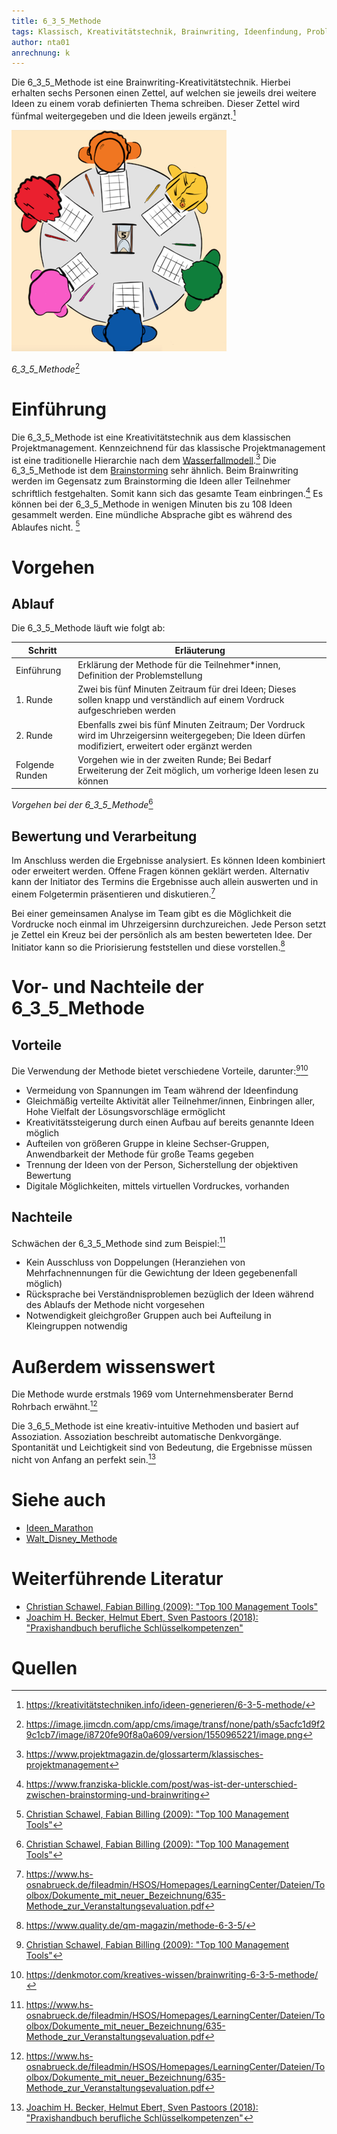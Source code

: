 ```yaml
---
title: 6_3_5_Methode
tags: Klassisch, Kreativitätstechnik, Brainwriting, Ideenfindung, Problemlösung
author: nta01
anrechnung: k 
---
```


Die 6_3_5_Methode ist eine Brainwriting-Kreativitätstechnik. Hierbei erhalten sechs Personen einen Zettel, auf welchen sie jeweils drei weitere Ideen zu einem vorab definierten Thema schreiben. Dieser Zettel wird fünfmal weitergegeben und die Ideen jeweils ergänzt.[^1]

![Abbildung](6_3_5_Methode/Bild1.png)

*6_3_5_Methode*[^3]

# Einführung

Die 6_3_5_Methode ist eine Kreativitätstechnik aus dem klassischen Projektmanagement. Kennzeichnend für das klassische Projektmanagement ist eine traditionelle Hierarchie nach dem [Wasserfallmodell](https://www.ionos.de/digitalguide/websites/web-entwicklung/wasserfallmodell/).[^9]
Die 6_3_5_Methode ist dem [Brainstorming](https://en.wiktionary.org/wiki/brainstorming) sehr ähnlich. Beim Brainwriting werden im Gegensatz zum Brainstorming die Ideen aller Teilnehmer schriftlich festgehalten. Somit kann sich das gesamte Team einbringen.[^8] Es können bei der 6_3_5_Methode in wenigen Minuten bis zu 108 Ideen gesammelt werden. Eine mündliche Absprache gibt es während des Ablaufes nicht. [^2]

# Vorgehen

## Ablauf

Die 6_3_5_Methode läuft wie folgt ab:

| Schritt   | Erläuterung | 
| ------------- | ------------- |
| Einführung  | Erklärung der Methode für die Teilnehmer*innen, Definition der Problemstellung  |
| 1. Runde  | Zwei bis fünf Minuten Zeitraum für drei Ideen; Dieses sollen knapp und verständlich auf einem Vordruck aufgeschrieben werden  |
| 2. Runde  | Ebenfalls zwei bis fünf Minuten Zeitraum; Der Vordruck wird im Uhrzeigersinn weitergegeben; Die Ideen dürfen modifiziert, erweitert oder ergänzt werden|
| Folgende Runden| Vorgehen wie in der zweiten Runde; Bei Bedarf Erweiterung der Zeit möglich, um vorherige Ideen lesen zu können |

*Vorgehen bei der 6_3_5_Methode*[^2]

## Bewertung und Verarbeitung

Im Anschluss werden die Ergebnisse analysiert. Es können Ideen kombiniert oder erweitert werden. Offene Fragen können geklärt werden. 
Alternativ kann der Initiator des Termins die Ergebnisse auch allein auswerten und in einem Folgetermin präsentieren und diskutieren.[^6]

Bei einer gemeinsamen Analyse im Team gibt es die Möglichkeit die Vordrucke noch einmal im Uhrzeigersinn durchzureichen. Jede Person setzt je Zettel ein Kreuz bei der persönlich als am besten bewerteten Idee. Der Initiator kann so die Priorisierung feststellen und diese vorstellen.[^7]

# Vor- und Nachteile der 6_3_5_Methode

## Vorteile

Die Verwendung der Methode bietet verschiedene Vorteile, darunter:[^2][^4]

* Vermeidung von Spannungen im Team während der Ideenfindung
* Gleichmäßig verteilte Aktivität aller Teilnehmer/innen, Einbringen aller, Hohe Vielfalt der Lösungsvorschläge ermöglicht
* Kreativitätssteigerung durch einen Aufbau auf bereits genannte Ideen möglich
* Aufteilen von größeren Gruppe in kleine Sechser-Gruppen, Anwendbarkeit der Methode für große Teams gegeben
* Trennung der Ideen von der Person, Sicherstellung der objektiven Bewertung
* Digitale Möglichkeiten, mittels virtuellen Vordruckes, vorhanden

## Nachteile

Schwächen der 6_3_5_Methode sind zum Beispiel:[^6]

* Kein Ausschluss von Doppelungen (Heranziehen von Mehrfachnennungen für die Gewichtung der Ideen gegebenenfall möglich)
* Rücksprache bei Verständnisproblemen bezüglich der Ideen während des Ablaufs der Methode nicht vorgesehen
* Notwendigkeit gleichgroßer Gruppen auch bei Aufteilung in Kleingruppen notwendig

# Außerdem wissenswert

Die Methode wurde erstmals 1969 vom Unternehmensberater Bernd Rohrbach erwähnt.[^6]

Die 3_6_5_Methode ist eine kreativ-intuitive Methoden und basiert auf Assoziation. Assoziation beschreibt automatische Denkvorgänge.
Spontanität und Leichtigkeit sind von Bedeutung, die Ergebnisse müssen nicht von Anfang an perfekt sein.[^5]

# Siehe auch

* [Ideen_Marathon](Ideen_Marathon.md)
* [Walt_Disney_Methode](Walt_Disney_Methode.md)

# Weiterführende Literatur

* [Christian Schawel, Fabian Billing (2009): "Top 100 Management Tools"](https://link.springer.com/content/pdf/10.1007%2F978-3-8349-8185-1.pdf)
* [Joachim H. Becker, Helmut Ebert, Sven Pastoors (2018): "Praxishandbuch berufliche Schlüsselkompetenzen"](https://link.springer.com/content/pdf/10.1007%2F978-3-662-54925-4_11.pdf)

# Quellen

[^1]: https://kreativitätstechniken.info/ideen-generieren/6-3-5-methode/
[^2]: [Christian Schawel, Fabian Billing (2009): "Top 100 Management Tools"](https://link.springer.com/content/pdf/10.1007%2F978-3-8349-8185-1.pdf)
[^3]: https://image.jimcdn.com/app/cms/image/transf/none/path/s5acfc1d9f29c1cb7/image/i8720fe90f8a0a609/version/1550965221/image.png
[^4]: https://denkmotor.com/kreatives-wissen/brainwriting-6-3-5-methode/
[^5]: [Joachim H. Becker, Helmut Ebert, Sven Pastoors (2018): "Praxishandbuch berufliche Schlüsselkompetenzen"](https://link.springer.com/content/pdf/10.1007%2F978-3-662-54925-4_11.pdf)
[^6]: https://www.hs-osnabrueck.de/fileadmin/HSOS/Homepages/LearningCenter/Dateien/Toolbox/Dokumente_mit_neuer_Bezeichnung/635-Methode_zur_Veranstaltungsevaluation.pdf
[^7]: https://www.quality.de/qm-magazin/methode-6-3-5/
[^8]: https://www.franziska-blickle.com/post/was-ist-der-unterschied-zwischen-brainstorming-und-brainwriting
[^9]: https://www.projektmagazin.de/glossarterm/klassisches-projektmanagement

